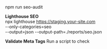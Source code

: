 npm run seo-audit

**Lighthouse SEO**  
   npx lighthouse https://staging.your-site.com \
     --only-categories=seo \
     --output=json --output-path=./reports/seo.json

**Validate Meta Tags**
Run a script to check <title>, <meta name="description">, OG tags.

**Report Missing**
Exit non‑zero and list pages missing required metadata.